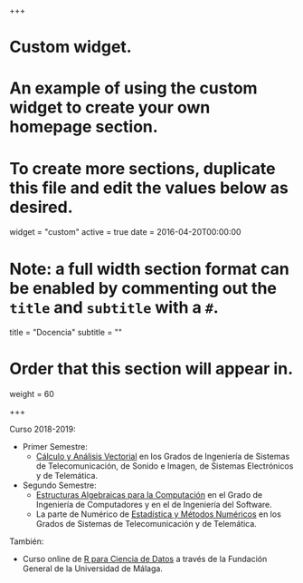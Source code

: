 +++
# Custom widget.
# An example of using the custom widget to create your own homepage section.
# To create more sections, duplicate this file and edit the values below as desired.
widget = "custom"
active = true
date = 2016-04-20T00:00:00

# Note: a full width section format can be enabled by commenting out the `title` and `subtitle` with a `#`.
title = "Docencia"
subtitle = ""

# Order that this section will appear in.
weight = 60

+++

Curso 2018-2019:

- Primer Semestre:
  - [Cálculo y Análisis Vectorial](https://www.uma.es/centers/subject/etsi-de-telecomunicacion/5108/52196/) en los Grados de Ingeniería de Sistemas de Telecomunicación, de Sonido e Imagen, de Sistemas Electrónicos y de Telemática.
- Segundo Semestre:
  - [Estructuras Algebraicas para la Computación](https://www.uma.es/centers/subject/etsi-informatica/5103/51143/) en el Grado de Ingeniería de Computadores y en el de Ingeniería del Software.
  - La parte de Numérico de [Estadística y Métodos Numéricos](https://www.uma.es/centers/subject/etsi-de-telecomunicacion/5108/52202/) en los Grados de Sistemas de Telecomunicación y de Telemática.

También:

- Curso online de [R para Ciencia de Datos](https://fguma.es/course/r-ciencia-datos/) a través de la Fundación General de la Universidad de Málaga.
